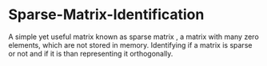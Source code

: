 # Sparse-Matrix-Identification
A simple yet useful matrix known as sparse matrix , a matrix with many zero elements, which are not stored in memory.
Identifying if a matrix is sparse or not and if it is than representing it orthogonally. 
